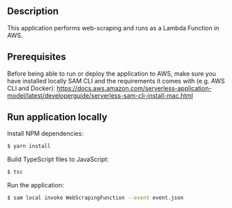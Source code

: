 ## Description
This application performs web-scraping and runs as a Lambda Function in AWS.

## Prerequisites
Before being able to run or deploy the application to AWS, make sure you have installed locally SAM CLI and the requirements it comes with (e.g. AWS CLI and Docker):
https://docs.aws.amazon.com/serverless-application-model/latest/developerguide/serverless-sam-cli-install-mac.html

## Run application locally
Install NPM dependencies:

```bash
$ yarn install
```

Build TypeScript files to JavaScript:

```bash
$ tsc
```

Run the application:

```bash
$ sam local invoke WebScrapingFunction --event event.json
```
